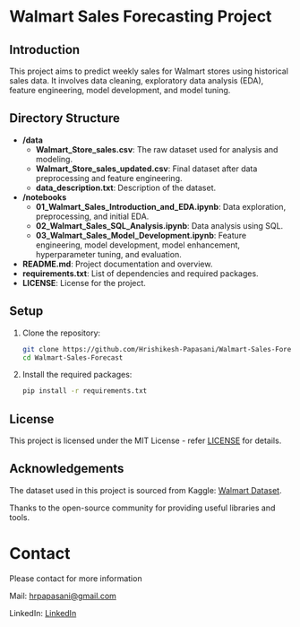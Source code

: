 # Walmart Sales Forecasting Project

## Introduction

This project aims to predict weekly sales for Walmart stores using historical sales data. It involves data cleaning, exploratory data analysis (EDA), feature engineering, model development, and model tuning.

## Directory Structure

- **/data**
  - **Walmart_Store_sales.csv**: The raw dataset used for analysis and modeling.
  - **Walmart_Store_sales_updated.csv**: Final dataset after data preprocessing and feature engineering.
  - **data_description.txt**: Description of the dataset.
- **/notebooks**
  - **01_Walmart_Sales_Introduction_and_EDA.ipynb**: Data exploration, preprocessing, and initial EDA.
  - **02_Walmart_Sales_SQL_Analysis.ipynb**: Data analysis using SQL.
  - **03_Walmart_Sales_Model_Development.ipynb**: Feature engineering, model development, model enhancement, hyperparameter tuning, and evaluation.
- **README.md**: Project documentation and overview.
- **requirements.txt**: List of dependencies and required packages.
- **LICENSE**: License for the project.



## Setup

1. Clone the repository:

   ```bash
   git clone https://github.com/Hrishikesh-Papasani/Walmart-Sales-Forecast.git
   cd Walmart-Sales-Forecast
   ```             
2. Install the required packages:
    ```bash
    pip install -r requirements.txt
    ```


## License

This project is licensed under the MIT License - refer [LICENSE](https://github.com/Hrishikesh-Papasani/Walmart-Sales-Forecasting/blob/main/LICENSE) for details.

## Acknowledgements

The dataset used in this project is sourced from Kaggle: [Walmart Dataset](https://www.kaggle.com/datasets/rutuspatel/walmart-dataset-retail).

Thanks to the open-source community for providing useful libraries and tools.

# Contact

Please contact for more information

Mail: hrpapasani@gmail.com

LinkedIn: [LinkedIn](https://www.linkedin.com/in/hrishikesh-reddy-papasani-02110725a/)

